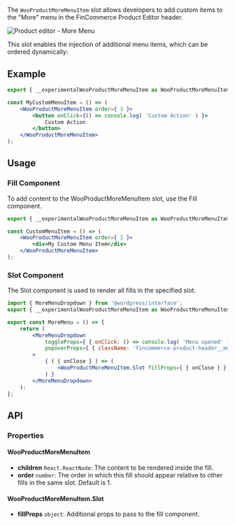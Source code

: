 # 

The `WooProductMoreMenuItem` slot allows developers to add custom items to the "More" menu
in the FinCommerce Product Editor header.

![Product editor - More Menu](image-product-editor-more-menu-1)

This slot enables the injection of additional menu items, which can be ordered dynamically:

## Example

```jsx
export { __experimentalWooProductMoreMenuItem as WooProductMoreMenuItem } from '@fincommerce/product-editor';

const MyCustomMenuItem = () => (
    <WooProductMoreMenuItem order={ 3 }>
        <button onClick={() => console.log( 'Custom Action' ) }>
            Custom Action
        </button>
    </WooProductMoreMenuItem>
);
```

## Usage

### Fill Component

To add content to the WooProductMoreMenuItem slot, use the Fill component.

```jsx
export { __experimentalWooProductMoreMenuItem as WooProductMoreMenuItem } from '@fincommerce/product-editor';

const CustomMenuItem = () => (
    <WooProductMoreMenuItem order={ 2 }>
        <div>My Custom Menu Item</div>
    </WooProductMoreMenuItem>
);
```

### Slot Component

The Slot component is used to render all fills in the specified slot.

```jsx
import { MoreMenuDropdown } from '@wordpress/interface';
export { __experimentalWooProductMoreMenuItem as WooProductMoreMenuItem } from '@fincommerce/product-editor';

export const MoreMenu = () => {
    return (
        <MoreMenuDropdown
            toggleProps={ { onClick: () => console.log( 'Menu opened' ) } }
            popoverProps={ { className: 'fincommerce-product-header__more-menu' } }
        >
            { ( { onClose } ) => (
                <WooProductMoreMenuItem.Slot fillProps={ { onClose } } />
            ) }
        </MoreMenuDropdown>
    );
};
```

## API

### Properties

#### WooProductMoreMenuItem

* **children** `React.ReactNode`: The content to be rendered inside the fill.
* **order** `number`: The order in which this fill should appear relative to other fills in the same slot. Default is 1.

#### WooProductMoreMenuItem.Slot

* **fillProps** `object`: Additional props to pass to the fill component.
